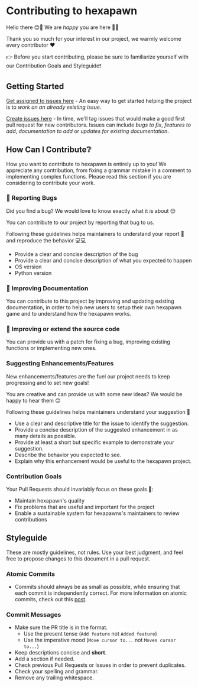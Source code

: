 # **Contributing to hexapawn**

Hello there 😊👋 We are *happy* you are here 🥳🎉

Thank you so much for your interest in our project, we warmly welcome every contributor ❤️

👉 Before you start contributing, please be sure to familiarize yourself with our Contribution Goals and Styleguide❗

## **Getting Started**

[Get assigned to issues here](https://github.com/LrnzDC3696/hexapawn/issues) - An easy way to get started helping the project is to *work on an already existing issue*.

[Create issues here](https://github.com/LrnzDC3696/hexapawn/issues/new) - In time, we'll tag issues that would make a good first pull request for new contributors. 
Issues can include *bugs to fix*, *features to add*, *documentation to add* or *updates for existing documentation*.

## **How Can I Contribute❔**

How you want to contribute to hexapawn is entirely up to you!
We appreciate any contribution, from fixing a grammar mistake in a comment to implementing complex functions. Please read this section if you are considering to contribute your work.

### **🐛 Reporting Bugs**

Did you find a bug? We would love to know exactly what it is about 😊

You can contribute to our project by reporting that bug to us.

Following these guidelines helps maintainers to understand your report 📝 and reproduce the behavior 💻💻

* Provide a clear and concise description of the bug
* Provide a clear and concise description of what you expected to happen
* OS version
* Python version

### **📝 Improving Documentation**

You can contribute to this project by improving and updating existing documentation, in order to help new users to setup their own hexapawn game and to understand how the hexapawn works.

### **🚧 Improving or extend the source code**

You can provide us with a patch for fixing a bug, improving existing functions or implementing new ones.

### **Suggesting Enhancements/Features**

New enhancements/features are the fuel our project needs to keep progressing and to set new goals!

You are creative and can provide us with some new ideas? We would be happy to hear them 😊

Following these guidelines helps maintainers understand your suggestion 📝

* Use a clear and descriptive title for the issue to identify the suggestion.
* Provide a concise description of the suggested enhancement in as many details as possible.
* Provide at least a short but specific example to demonstrate your suggestion.
* Describe the behavior you expected to see.
* Explain why this enhancement would be useful to the hexapawn project.

### **Contribution Goals**

Your Pull Requests should invariably focus on these goals 🏁:

* Maintain hexapawn's quality
* Fix problems that are useful and important for the project
* Enable a sustainable system for hexapawns's maintainers to review contributions

## Styleguide

These are mostly guidelines, not rules. Use your best judgment, and feel free to propose changes to this document in a pull request.

### Atomic Commits

* Commits should always be as small as possible, while ensuring that each commit is independently correct. For more information on atomic commits, check out this [post](https://www.aleksandrhovhannisyan.com/blog/atomic-git-commits/).

### Commit Messages

* Make sure the PR title is in the format.
    * Use the present tense (`Add feature` not `Added feature`)
    * Use the imperative mood (`Move cursor to...` not `Moves cursor to...`)
* Keep descriptions concise and **short**.
* Add a section if needed.
* Check previous Pull Requests or Issues in order to prevent duplicates.
* Check your spelling and grammar.
* Remove any trailing whitespace.
